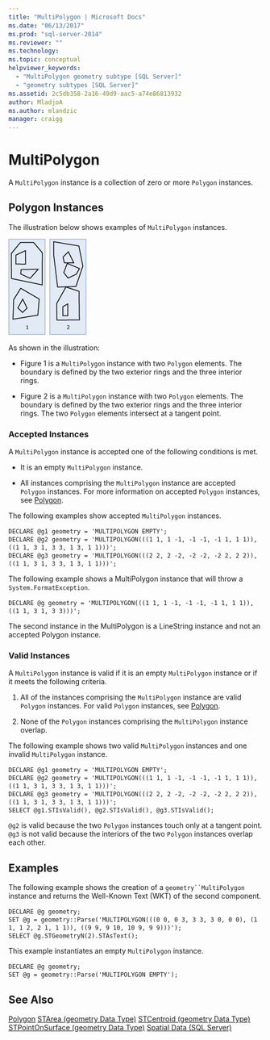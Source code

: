 ```yaml
---
title: "MultiPolygon | Microsoft Docs"
ms.date: "06/13/2017"
ms.prod: "sql-server-2014"
ms.reviewer: ""
ms.technology: 
ms.topic: conceptual
helpviewer_keywords: 
  - "MultiPolygon geometry subtype [SQL Server]"
  - "geometry subtypes [SQL Server]"
ms.assetid: 2c5db358-2a16-49d9-aac5-a74e86813932
author: MladjoA
ms.author: mlandzic
manager: craigg
---
```

# MultiPolygon
  A `MultiPolygon` instance is a collection of zero or more `Polygon` instances.

## Polygon Instances
 The illustration below shows examples of `MultiPolygon` instances.

 ![Examples of geometry MultiPolygon instances](../../database-engine/media/multipolygon.gif "Examples of geometry MultiPolygon instances")

 As shown in the illustration:

-   Figure 1 is a `MultiPolygon` instance with two `Polygon` elements. The boundary is defined by the two exterior rings and the three interior rings.

-   Figure 2 is a `MultiPolygon` instance with two `Polygon` elements. The boundary is defined by the two exterior rings and the three interior rings. The two `Polygon` elements intersect at a tangent point.

### Accepted Instances
 A `MultiPolygon` instance is accepted one of the following conditions is met.

-   It is an empty `MultiPolygon` instance.

-   All instances comprising the `MultiPolygon` instance are accepted `Polygon` instances. For more information on accepted `Polygon` instances, see [Polygon](../spatial/polygon.md).

 The following examples show accepted `MultiPolygon` instances.

```
DECLARE @g1 geometry = 'MULTIPOLYGON EMPTY';
DECLARE @g2 geometry = 'MULTIPOLYGON(((1 1, 1 -1, -1 -1, -1 1, 1 1)),((1 1, 3 1, 3 3, 1 3, 1 1)))';
DECLARE @g3 geometry = 'MULTIPOLYGON(((2 2, 2 -2, -2 -2, -2 2, 2 2)),((1 1, 3 1, 3 3, 1 3, 1 1)))';
```

 The following example shows a MultiPolygon instance that will throw a `System.FormatException`.

```
DECLARE @g geometry = 'MULTIPOLYGON(((1 1, 1 -1, -1 -1, -1 1, 1 1)),((1 1, 3 1, 3 3)))';
```

 The second instance in the MultiPolygon is a LineString instance and not an accepted Polygon instance.

### Valid Instances
 A `MultiPolygon` instance is valid if it is an empty `MultiPolygon` instance or if it meets the following criteria.

1.  All of the instances comprising the `MultiPolygon` instance are valid `Polygon` instances. For valid `Polygon` instances, see [Polygon](../spatial/polygon.md).

2.  None of the `Polygon` instances comprising the `MultiPolygon` instance overlap.

 The following example shows two valid `MultiPolygon` instances and one invalid `MultiPolygon` instance.

```
DECLARE @g1 geometry = 'MULTIPOLYGON EMPTY';
DECLARE @g2 geometry = 'MULTIPOLYGON(((1 1, 1 -1, -1 -1, -1 1, 1 1)),((1 1, 3 1, 3 3, 1 3, 1 1)))';
DECLARE @g3 geometry = 'MULTIPOLYGON(((2 2, 2 -2, -2 -2, -2 2, 2 2)),((1 1, 3 1, 3 3, 1 3, 1 1)))';
SELECT @g1.STIsValid(), @g2.STIsValid(), @g3.STIsValid();
```

 `@g2` is valid because the two `Polygon` instances touch only at a tangent point. `@g3` is not valid because the interiors of the two `Polygon` instances overlap each other.

## Examples
 The following example shows the creation of a `geometry``MultiPolygon` instance and returns the Well-Known Text (WKT) of the second component.

```
DECLARE @g geometry;
SET @g = geometry::Parse('MULTIPOLYGON(((0 0, 0 3, 3 3, 3 0, 0 0), (1 1, 1 2, 2 1, 1 1)), ((9 9, 9 10, 10 9, 9 9)))');
SELECT @g.STGeometryN(2).STAsText();
```

 This example instantiates an empty `MultiPolygon` instance.

```
DECLARE @g geometry;
SET @g = geometry::Parse('MULTIPOLYGON EMPTY');
```

## See Also
 [Polygon](../spatial/polygon.md) 
 [STArea &#40;geometry Data Type&#41;](/sql/t-sql/spatial-geometry/starea-geometry-data-type) 
 [STCentroid &#40;geometry Data Type&#41;](/sql/t-sql/spatial-geometry/stcentroid-geometry-data-type) 
 [STPointOnSurface &#40;geometry Data Type&#41;](/sql/t-sql/spatial-geometry/stpointonsurface-geometry-data-type) 
 [Spatial Data &#40;SQL Server&#41;](../spatial/spatial-data-sql-server.md)


